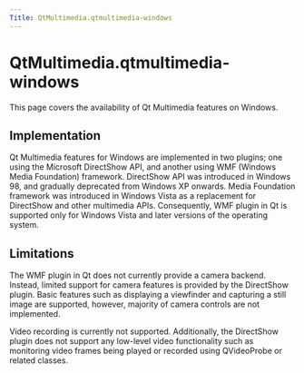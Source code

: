 ```yaml
---
Title: QtMultimedia.qtmultimedia-windows
---
```


# QtMultimedia.qtmultimedia-windows

<span class="subtitle"></span>
<!-- $$$qtmultimedia-windows.html-description -->
<p>This page covers the availability of Qt Multimedia features on Windows.</p>
<h2>Implementation</h2>
<p>Qt Multimedia features for Windows are implemented in two plugins; one using the Microsoft DirectShow API, and another using WMF (Windows Media Foundation) framework. DirectShow API was introduced in Windows 98, and gradually deprecated from Windows XP onwards. Media Foundation framework was introduced in Windows Vista as a replacement for DirectShow and other multimedia APIs. Consequently, WMF plugin in Qt is supported only for Windows Vista and later versions of the operating system.</p>
<h2>Limitations</h2>
<p>The WMF plugin in Qt does not currently provide a camera backend. Instead, limited support for camera features is provided by the DirectShow plugin. Basic features such as displaying a viewfinder and capturing a still image are supported, however, majority of camera controls are not implemented.</p>
<p>Video recording is currently not supported. Additionally, the DirectShow plugin does not support any low-level video functionality such as monitoring video frames being played or recorded using QVideoProbe or related classes.</p>
<!-- @@@qtmultimedia-windows.html -->
